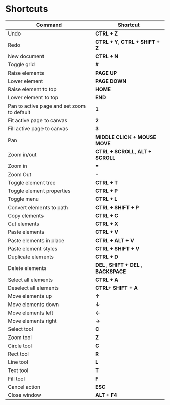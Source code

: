 # Shortcuts


| Command | Shortcut |
| --- | --- |
| Undo | **CTRL + Z** |
| Redo | **CTRL + Y**, **CTRL + SHIFT + Z** |
| New document | **CTRL + N** |
| Toggle grid | **#** |
| Raise elements | **PAGE UP** |
| Lower element| **PAGE DOWN** |
| Raise element to top | **HOME** |
| Lower element to top | **END** |
| Pan to active page and set zoom to default | **1** |
| Fit active page to canvas | **2** |
| Fill active page to canvas | **3** |
| Pan | **MIDDLE CLICK + MOUSE MOVE** |
| Zoom in/out | **CTRL + SCROLL**, **ALT + SCROLL** |
| Zoom in | **=** |
| Zoom Out | **-** |
| Toggle element tree | **CTRL + T** |
| Toggle element properties | **CTRL + P** |
| Toggle menu | **CTRL + L** |
| Convert elements to path | **CTRL + SHIFT + P** |
| Copy elements | **CTRL + C** |
| Cut elements | **CTRL + X** |
| Paste elements | **CTRL + V** |
| Paste elements in place | **CTRL + ALT + V** |
| Paste element styles | **CTRL + SHIFT + V** |
| Duplicate elements | **CTRL + D** |
| Delete elements | **DEL** , **SHIFT + DEL** , **BACKSPACE** |
| Select all elements | **CTRL + A** |
| Deselect all elements | **CTRL+ SHIFT + A** |
| Move elements up | **&uarr;** |
| Move elements down | **&darr;** |
| Move elements left | **&larr;** |
| Move elements right | **&rarr;** |
| Select tool | **C** |
| Zoom tool | **Z** |
| Circle tool | **C** |
| Rect tool | **R** |
| Line tool | **L** |
| Text tool | **T** |
| Fill tool | **F** |
| Cancel action | **ESC** |
| Close window | **ALT + F4** |
